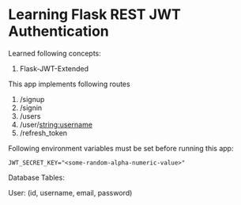 # Learning Flask REST JWT Authentication

Learned following concepts:
1. Flask-JWT-Extended 

This app implements following routes
1. /signup
2. /signin
3. /users
4. /user/<string:username>
5. /refresh_token 

Following environment variables must be set before running this app:
```buildoutcfg
JWT_SECRET_KEY="<some-random-alpha-numeric-value>"
```

Database Tables:

User: (id, username, email, password)

